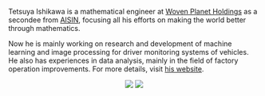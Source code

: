Tetsuya Ishikawa is a mathematical engineer at [Woven Planet Holdings](https://www.woven-planet.global/en) as a secondee from [AISIN](https://www.aisin.com/en),
focusing all his efforts on making the world better through mathematics.

Now he is mainly working on research and development of machine learning and image processing for driver monitoring systems of vehicles.
He also has experiences in data analysis, mainly in the field of factory operation improvements.
For more details, visit [his website](https://tiskw.github.io/about_en.html).

<p align="center">
  <a href=""><img src="https://github-readme-stats.vercel.app/api?username=tiskw&hide_border=True" /></a>
  <a href=""><img src="https://github-readme-stats.vercel.app/api/top-langs/?username=tiskw&layout=compact&hide_border=True" /></a>
</p>
